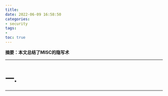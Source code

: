 ```yaml
---
title: 
date: 2022-06-09 16:58:50
categories:
- security
tags:
- 
toc: true
---
```

**摘要：本文总结了MISC的隐写术**
<!-- more -->
---
# 一.

---

